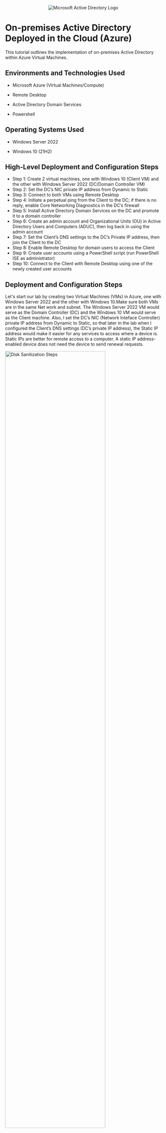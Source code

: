 <p align="center">
<img src="https://i.imgur.com/pU5A58S.png" alt="Microsoft Active Directory Logo"/>
</p>
<h1>On-premises Active Directory Deployed in the Cloud (Azure)</h1>
This tutorial outlines the implementation of on-premises Active Directory within Azure Virtual Machines.<br />

<h2>Environments and Technologies Used</h2>

- Microsoft Azure (Virtual Machines/Compute)

- Remote Desktop

- Active Directory Domain Services

- Powershell
<h2>Operating Systems Used </h2>

- Windows Server 2022

- Windows 10 (21H2)
<h2>High-Level Deployment and Configuration Steps</h2>

- Step 1: Create 2 virtual machines, one with Windows 10 (Client VM) and the other with Windows Server 2022 (DC/Domain Controller VM)
- Step 2: Set the DC’s NIC private IP address from Dynamic to Static
- Step 3: Connect to both VMs using Remote Desktop
- Step 4: Initiate a perpetual ping from the Client to the DC; if there is no reply, enable Core Networking Diagnostics in the DC’s firewall
- Step 5: Install Active Directory Domain Services on the DC and promote it to a domain controller
- Step 6: Create an admin account and Organizational Units (OU) in Active Directory Users and Computers (ADUC), then log back in using the admin account
- Step 7: Set the Client’s DNS settings to the DC’s Private IP address, then join the Client to the DC
- Step 8: Enable Remote Desktop for domain users to access the Client
- Step 9: Create user accounts using a PowerShell script (run PowerShell ISE as administrator)
- Step 10: Connect to the Client with Remote Desktop using one of the newly created user accounts

<h2>Deployment and Configuration Steps</h2>

Let's start our lab by creating two Virtual Machines (VMs) in Azure, one with Windows Server 2022 and the other with Windows 10.Make sure both VMs are in the same Net work and subnet. The Windows Server 2022 VM would serve as the Domain Controller (DC) and the Windows 10 VM would serve as the Client machine. Also, I set the DC’s NIC (Network Inteface Controller) private IP address from Dynamic to Static, so that later in the lab when I configured the Client’s DNS settings (DC’s private IP address), the Static IP address would make it easier for any services to access where a device is. Static IPs are better for remote access to a computer. A static IP address-enabled device does not need the device to send renewal requests.
<p>
<img src="https://i.imgur.com/xMWxaSv.png" height="80%" width="80%" alt="Disk Sanitization Steps"/>
<br />
<p>
After connecting to both VMs using Remote Desktop, to ensure connectivity I initiated a perpetual ping from the Client to the DC. The requests were timing out, so I opened Windows Defender Firewall in the DC and enabled Core Networking Diagnostics (ICMPv4 protocol). This allowed the DC to reply to the requests as shown in the command-line interface (CLI).
</p>
<img src="https://i.imgur.com/dnYvUTl.png" height="80%" width="80%" alt="Disk Sanitization Steps"/>
</p>
<img src="https://i.imgur.com/8SRk3AF.png" height="80%" width="80%" alt="Disk Sanitization Steps"/>
<p>
Now we will log back into DC-1 to install Active Directory Domain Services (AD DS) from the Server Manager Dashboard. Once AD DS was installed, I Promoted the VM to Domain Controller so that it could manage devices and accounts on the domain. I setup a new forest as "mydomain.com" afterwards restart then log back into DC-1 as user: "mydomain.com\labuser". If you performed the steps properly you should be able to run AD Users & Computers as shown below.
<p>
<img src="https://i.imgur.com/v7QHRGf.png" height="80%" width="80%" alt="Disk Sanitization Steps"/>
</p> 
<img src="https://i.imgur.com/FlamLHS.png" height="80%" width="80%" alt="Disk Sanitization Steps"/>
</p> 
<p>
Active Directory is all set up! Let's create two(2) Organizational Units (OU) named _ADMINS and _EMPLOYEES. Now, let's create a new User "Jane Doe" as an Administrator with the username: Jane_admin and add her as a member of Domain Admins Security Group. Logged out from the default account we were in and logged back in as jane.
</p> 
<img src="https://i.imgur.com/5GUzjzt.png" height="80%" width="80%" alt="Disk Sanitization Steps"/>
</p>
<img src="https://i.imgur.com/7lZfJaJ.png" height="80%" width="80%" alt="Disk Sanitization Steps"/>
<p>
In order to cintinue setting up my domain, I will join Client-1 to the domain (mydomain.com).From the azure portal we will change client-1's DNS settings to the DC's Private IP address. After you do that restart Client-1 from within the Azure portal. Our pictures below shows verification that client-1 is on the DC-1 DNS.
In order to cintinue setting up my domain, I will join Client-1 to the domain (mydomain.com).From the azure portal we will change client-1's DNS settings to the DC's Private IP address. After you do that restart Client-1 from within the Azure portal. Our picture below shows verification that client-1 is on the DC-1 DNS.
</p>
<img src="https://i.imgur.com/Vb1jZT8.png" height="80%" width="80%" alt="Disk Sanitization Steps"/>
</p>
<img src="https://i.imgur.com/YzkXqqw.png" height="80%" width="80%" alt="Disk Sanitization Steps"/>
<img src="https://i.imgur.com/NGw6Dft.png" height="80%" width="80%" alt="Disk Sanitization Steps"/>
</p>

Now we will set up remote desktop for non-administrative users on Client-1. We have to log into Client-1 as an admin and open system properties. Click on "Remote Desktop", allow "domain users" access to remote desktop. Enabling this for Domain Users would allow for any user accounts in the domain to be able to log into Client-1 as a normal user.
</p>
<img src="https://i.imgur.com/xjyii2i.png" height="80%" width="80%" alt="Disk Sanitization Steps"/>
<img src="https://i.imgur.com/fZ2gcOV.png" height="80%" width="80%" alt="Disk Sanitization Steps"/>
<br /> 
</p>
Finally, to verify that noraml users can RDP into Client-1, I will use a Powershell script to generate 10,000 (Thousands) of users into the domain. After the users are created we will randomly select one and RDP into Client-1.
</p>
<img src="https://i.imgur.com/zfIo8Et.png" height="80%" width="80%" alt="Disk Sanitization Steps"/>
<img src="https://i.imgur.com/QBffW1K.png" height="80%" width="80%" alt="Disk Sanitization Steps"/>
</p>
<img src="https://i.imgur.com/HhKnOwt.png" height="80%" width="80%" alt="Disk Sanitization Steps"/>
<img src="https://i.imgur.com/Utf0x7S.png" height="80%" width="80%" alt="Disk Sanitization Steps"/>
</p>

<h3>Bonus Step: How to unlock users' accounts and reset passwords</h3>
In order to unlock a user's account, right click the user account and click "Properties." 
Click on "Unlock Account." You can also right click the user account and "Reset Password..."
<p>
<img src="https://i.imgur.com/HTcYBBU.png" height="80%" width="80%" alt="49"/>
</p>
<p>
<img src="https://i.imgur.com/lNfDusu.png" height="80%" width="80%" alt="50"/>
</p>
<p>
<img src="https://i.imgur.com/HrMlyi7.png" height="80%" width="80%" alt="51"/>
</p>
Thank you for checking out my Active Directory tutorial! I hope you were able to learn and build some intuition on how to use Active Directory. I would suggest doing this exercise several times in order to build the knowledge and skills in Active Directory. Especially if you are trying to shoot for an IT job, where Active Directory is used heavily. 
<p></p>
**REMEMBER TO DELETE YOUR RESOURCES ONCE YOU ARE DONE WITH THE LAB!**
